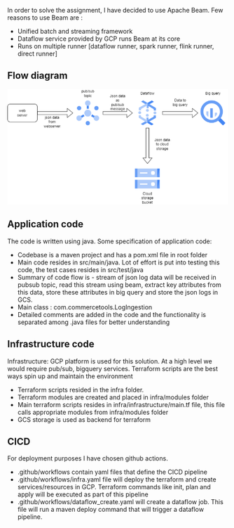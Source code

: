 In order to solve the assignment, I have decided to use Apache Beam. Few reasons to use Beam are :
* Unified batch and streaming framework
* Dataflow service provided by GCP runs Beam at its core
* Runs on multiple runner [dataflow runner, spark runner, flink runner, direct runner]

## Flow diagram ##

![alt text](https://github.com/ameshk/commercetools/blob/master/flow_diagram.png?raw=true)

## Application code ##
The code is written using java. Some specification of application code:
* Codebase is a maven project and has a pom.xml file in root folder
* Main code resides in src/main/java. Lot of effort is put into testing this code, the test cases resides in src/test/java
* Summary of code flow is - stream of json log data will be received in pubsub topic, read this stream using beam, extract key attributes from this data, store these attributes in big query and store the json logs in GCS.
* Main class : com.commercetools.LogIngestion
* Detailed comments are added  in the code and the functionality is separated among .java files for better understanding

## Infrastructure code ##
Infrastructure: GCP platform is used for this solution. At a high level we would require pub/sub, bigquery services. Terraform scripts are the best ways spin up and maintain the environment
* Terraform scripts resided in the infra folder.
* Terraform modules are created and placed in infra/modules folder
* Main terraform scripts resides in infra/infrastructure/main.tf file, this file calls appropriate modules from infra/modules folder
* GCS storage is used as backend for terraform

## CICD ##
For deployment purposes I have chosen github actions.
* .github/workflows contain yaml files that define the CICD pipeline
* .github/workflows/infra.yaml file will deploy the terraform and create services/resources in GCP. Terraform commands like init, plan and apply will be executed as part of this pipeline
* .github/workflows/dataflow_create.yaml will create a dataflow job. This file will run a maven deploy command that will trigger a dataflow pipeline.
